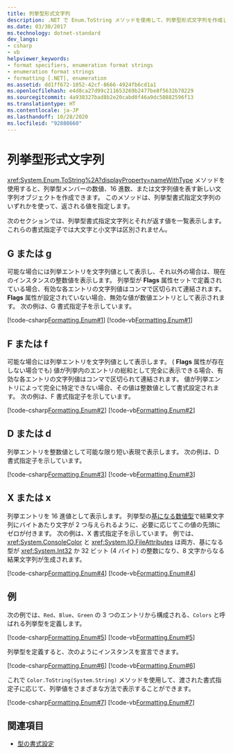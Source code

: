```yaml
---
title: 列挙型形式文字列
description: .NET で Enum.ToString メソッドを使用して、列挙型形式文字列を作成します。 列挙型メンバーの数値、16 進数、または文字列値の書式を設定します。
ms.date: 03/30/2017
ms.technology: dotnet-standard
dev_langs:
- csharp
- vb
helpviewer_keywords:
- format specifiers, enumeration format strings
- enumeration format strings
- formatting [.NET], enumeration
ms.assetid: dd1ff672-1052-42cf-8666-4924fb6cd1a1
ms.openlocfilehash: e4d8ca27d99c211653269b2477be8f5632b78229
ms.sourcegitcommit: 4a938327bad8b2e20cabd0f46a9dc50882596f13
ms.translationtype: HT
ms.contentlocale: ja-JP
ms.lasthandoff: 10/28/2020
ms.locfileid: "92888660"
---
```

# <a name="enumeration-format-strings"></a>列挙型形式文字列

<xref:System.Enum.ToString%2A?displayProperty=nameWithType> メソッドを使用すると、列挙型メンバーの数値、16 進数、または文字列値を表す新しい文字列オブジェクトを作成できます。 このメソッドは、列挙型書式指定文字列のいずれかを使って、返される値を指定します。

次のセクションでは、列挙型書式指定文字列とそれが返す値を一覧表示します。 これらの書式指定子では大文字と小文字は区別されません。

## <a name="g-or-g"></a>G または g

可能な場合には列挙エントリを文字列値として表示し、それ以外の場合は、現在のインスタンスの整数値を表示します。 列挙型が **Flags** 属性セットで定義されている場合、有効な各エントリの文字列値はコンマで区切られて連結されます。 **Flags** 属性が設定されていない場合、無効な値が数値エントリとして表示されます。 次の例は、G 書式指定子を示しています。

[!code-csharp[Formatting.Enum#1](~/samples/snippets/csharp/VS_Snippets_CLR/Formatting.Enum/cs/enum1.cs#1)]
[!code-vb[Formatting.Enum#1](~/samples/snippets/visualbasic/VS_Snippets_CLR/Formatting.Enum/vb/enum1.vb#1)]

## <a name="f-or-f"></a>F または f

可能な場合には列挙エントリを文字列値として表示します。 ( **Flags** 属性が存在しない場合でも) 値が列挙内のエントリの総和として完全に表示できる場合、有効な各エントリの文字列値はコンマで区切られて連結されます。 値が列挙エントリによって完全に特定できない場合、その値は整数値として書式設定されます。 次の例は、F 書式指定子を示しています。

[!code-csharp[Formatting.Enum#2](~/samples/snippets/csharp/VS_Snippets_CLR/Formatting.Enum/cs/enum1.cs#2)]
[!code-vb[Formatting.Enum#2](~/samples/snippets/visualbasic/VS_Snippets_CLR/Formatting.Enum/vb/enum1.vb#2)]

## <a name="d-or-d"></a>D または d

列挙エントリを整数値として可能な限り短い表現で表示します。 次の例は、D 書式指定子を示しています。

[!code-csharp[Formatting.Enum#3](~/samples/snippets/csharp/VS_Snippets_CLR/Formatting.Enum/cs/enum1.cs#3)]
[!code-vb[Formatting.Enum#3](~/samples/snippets/visualbasic/VS_Snippets_CLR/Formatting.Enum/vb/enum1.vb#3)]

## <a name="x-or-x"></a>X または x

列挙エントリを 16 進値として表示します。 列挙型の[基になる数値型](xref:System.Enum.GetUnderlyingType%2A)で結果文字列にバイトあたり文字が 2 つ与えられるように、必要に応じてこの値の先頭にゼロが付きます。 次の例は、X 書式指定子を示しています。 例では、<xref:System.ConsoleColor> と <xref:System.IO.FileAttributes> は両方、基になる型が <xref:System.Int32> か 32 ビット (4 バイト) の整数になり、8 文字からなる結果文字列が生成されます。

[!code-csharp[Formatting.Enum#4](~/samples/snippets/csharp/VS_Snippets_CLR/Formatting.Enum/cs/enum1.cs#4)]
[!code-vb[Formatting.Enum#4](~/samples/snippets/visualbasic/VS_Snippets_CLR/Formatting.Enum/vb/enum1.vb#4)]

## <a name="example"></a>例

次の例では、`Red`、`Blue`、`Green` の 3 つのエントリから構成される、`Colors` と呼ばれる列挙型を定義します。

[!code-csharp[Formatting.Enum#5](~/samples/snippets/csharp/VS_Snippets_CLR/Formatting.Enum/cs/enum1.cs#5)]
[!code-vb[Formatting.Enum#5](~/samples/snippets/visualbasic/VS_Snippets_CLR/Formatting.Enum/vb/enum1.vb#5)]

列挙型を定義すると、次のようにインスタンスを宣言できます。

[!code-csharp[Formatting.Enum#6](~/samples/snippets/csharp/VS_Snippets_CLR/Formatting.Enum/cs/enum1.cs#6)]
[!code-vb[Formatting.Enum#6](~/samples/snippets/visualbasic/VS_Snippets_CLR/Formatting.Enum/vb/enum1.vb#6)]

これで `Color.ToString(System.String)` メソッドを使用して、渡された書式指定子に応じて、列挙値をさまざまな方法で表示することができます。

[!code-csharp[Formatting.Enum#7](~/samples/snippets/csharp/VS_Snippets_CLR/Formatting.Enum/cs/enum1.cs#7)]
[!code-vb[Formatting.Enum#7](~/samples/snippets/visualbasic/VS_Snippets_CLR/Formatting.Enum/vb/enum1.vb#7)]

## <a name="see-also"></a>関連項目

- [型の書式設定](formatting-types.md)
